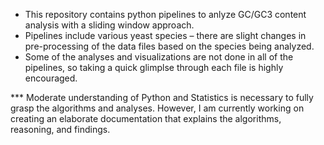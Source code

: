 - This repository contains python pipelines to anlyze GC/GC3 content analysis with a sliding window approach.
- Pipelines include various yeast species – there are slight changes in pre-processing of the data files based on the species being analyzed.
- Some of the analyses and visualizations are not done in all of the pipelines, so taking a quick glimplse through each file is highly encouraged.

*** Moderate understanding of Python and Statistics is necessary to fully grasp the algorithms and analyses. However, I am currently working on creating an elaborate documentation that explains the algorithms, reasoning, and findings.
